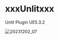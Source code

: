 # xxxUnlitxxx
 Unlit Plugin UE5.3.2
 
![20231202_07](https://github.com/O-Y-G/xxxUnlitxxx/assets/62424367/c5ff8498-4137-466e-8001-4f5a4ae27d20)
